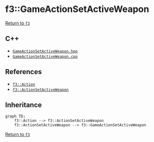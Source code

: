 # f3::GameActionSetActiveWeapon

[Return to `f3`](/docs/f3.md)

## C++

- [`GameActionSetActiveWeapon.hpp`](/c++/include/GameActionSetActiveWeapon.hpp)
- [`GameActionSetActiveWeapon.cpp`](/c++/source/GameActionSetActiveWeapon.cpp)

## References

- [`f3::Action`](/docs/f3/Action.md)
- [`f3::ActionSetActiveWeapon`](/docs/f3/ActionSetActiveWeapon.md)

## Inheritance

```mermaid
graph TD;
    f3::Action --> f3::ActionSetActiveWeapon
    f3::ActionSetActiveWeapon --> f3::GameActionSetActiveWeapon
```

[Return to `f3`](/docs/f3.md)